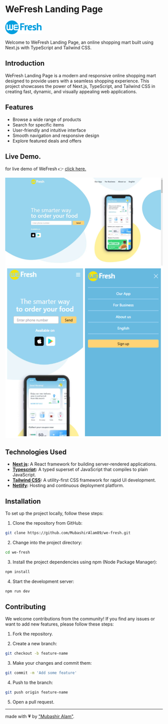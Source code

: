 # WeFresh Landing Page

![WeFresh Logo](./public/logo-2.png)

Welcome to WeFresh Landing Page, an online shopping mart built using Next.js with TypeScript and Tailwind CSS.

## Introduction

WeFresh Landing Page is a modern and responsive online shopping mart designed to provide users with a seamless shopping experience. This project showcases the power of Next.js, TypeScript, and Tailwind CSS in creating fast, dynamic, and visually appealing web applications.

## Features

- Browse a wide range of products
- Search for specific items
- User-friendly and intuitive interface
- Smooth navigation and responsive design
- Explore featured deals and offers

## Live Demo.

for live demo of WeFresh &#128073; <a href="https://we-fresh-project.netlify.app">click here.</a>

![WeFresh Landing Page Screenshot](./screenshot-1.jpg)
![WeFresh Landing Page Screenshot](./screenshot-2.jpg)

## Technologies Used

- **[Next js](https://nextjs.org/):** A React framework for building server-rendered applications.
- **[Typescript](https://www.typescriptlang.org/):** A typed superset of JavaScript that compiles to plain JavaScript.
- **[Tailwind CSS](https://tailwindcss.com/):** A utility-first CSS framework for rapid UI development.
- **[Netlify](https://netlify.com/):** Hosting and continuous deployment platform.

## Installation

To set up the project locally, follow these steps:

1. Clone the repository from GitHub:

```bash
git clone https://github.com/MubashirAlam89/we-fresh.git
```

2. Change into the project directory:

```bash
cd we-fresh
```

3. Install the project dependencies using npm (Node Package Manager):

```bash
npm install
```

4. Start the development server:

```bash
npm run dev
```

## Contributing

We welcome contributions from the community! If you find any issues or want to add new features, please follow these steps:

1. Fork the repository.

2. Create a new branch:

```bash
git checkout -b feature-name
```

3. Make your changes and commit them:

```bash
git commit -m 'Add some feature'
```

4. Push to the branch:

```bash
git push origin feature-name
```

5. Open a pull request.

<hr>
made with &#128151; by <a href="https://www.mubashiralam.com">"Mubashir Alam"</a>.
